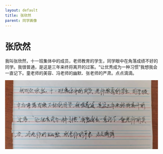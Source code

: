 ```yaml
---
layout: default
title: 张欣然
parent: 同学画像
---
```


# 张欣然

我叫张欣然，十一班集体中的成员，老师教育的学生，同学眼中在角落成绩不好的同学。我很普通，是这是三年来终将离开的过客。“让优秀成为一种习惯”我想我会一直记下。童老师的美容、冯老师的幽默、张老师的严肃。点点滴滴。

![张欣然自我介绍](/photos/张欣然.jpg)
